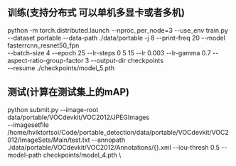 ## 训练(支持分布式 可以单机多显卡或者多机)
python -m torch.distributed.launch --nproc_per_node=3
--use_env train.py --dataset portable --data-path ./data/portable -j 8 --print-freq 20 --model fasterrcnn_resnet50_fpn \
--batch-size 4 --epoch 25 --lr-steps 0 5 15 --lr 0.003 --lr-gamma 0.7 --aspect-ratio-group-factor 3 --output-dir checkpoints \
--resume ./checkpoints/model_5.pth

## 测试(计算在测试集上的mAP)
python submit.py --image-root data/portable/VOCdevkit/VOC2012/JPEGImages \
--imagesetfile /home/hviktortsoi/Code/portable_detection/data/portable/VOCdevkit/VOC2012/ImageSets/Main/test.txt
--annopath ./data/portable/VOCdevkit/VOC2012/Annotations/{}.xml
--iou-thresh 0.5 --model-path checkpoints/model_4.pth \
